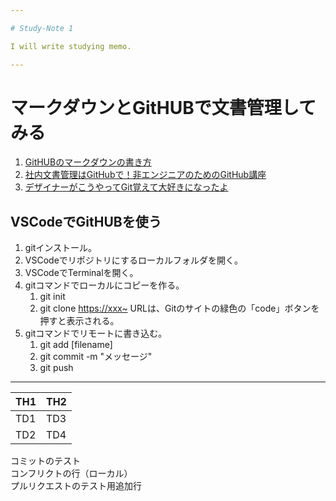 ```yaml
---

# Study-Note 1

I will write studying memo. 

---
```


# マークダウンとGitHUBで文書管理してみる  

1. [GitHUBのマークダウンの書き方](https://gist.github.com/mignonstyle/083c9e1651d7734f84c99b8cf49d57fa)
1. [社内文書管理はGitHubで！非エンジニアのためのGitHub講座](https://qiita.com/takose/items/8920e4ab52119afd7779)
1. [デザイナーがこうやってGit覚えて大好きになったよ](https://qiita.com/yunico-jp/items/87bdd13971e82833f6bb)

## VSCodeでGitHUBを使う

1. gitインストール。
1. VSCodeでリポジトリにするローカルフォルダを開く。
1. VSCodeでTerminalを開く。
1. gitコマンドでローカルにコピーを作る。
    1. git init
    1. git clone <https://xxx~>
       URLは、Gitのサイトの緑色の「code」ボタンを押すと表示される。
1. gitコマンドでリモートに書き込む。
    1. git add [filename]
    1. git commit -m "メッセージ"
    1. git push

---

| TH1 | TH2 |
----|----
| TD1 | TD3 |
| TD2 | TD4 |



コミットのテスト  
コンフリクトの行（ローカル）  
プルリクエストのテスト用追加行  